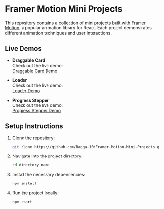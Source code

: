 # Framer Motion Mini Projects

This repository contains a collection of mini projects built with [Framer Motion](https://www.framer.com/motion/), a popular animation library for React. Each project demonstrates different animation techniques and user interactions.

## Live Demos

- **Draggable Card**  
  Check out the live demo:  
  [Draggable Card Demo](https://framer-motion-mini-projects.vercel.app/)

  
- **Loader**  
  Check out the live demo:  
  [Loader Demo](https://framer-motion-mini-projects-l.vercel.app/)

  
- **Progress Stepper**  
  Check out the live demo:  
  [Progress Stepper Demo](https://framer-motion-mini-projects-p.vercel.app/fro)


## Setup Instructions

1. Clone the repository:
   ```bash
   git clone https://github.com/Bagga-10/Framer-Motion-Mini-Projects.git
   
2. Navigate into the project directory:
    ```bash
   cd directory_name

2. Install the necessary dependencies:
     ```bash
     npm install

4. Run the project locally:
    ```bash
    npm start
